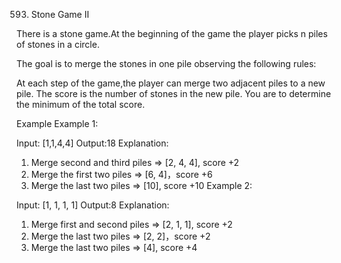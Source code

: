 593. Stone Game II

There is a stone game.At the beginning of the game the player picks n piles of stones in a circle.

The goal is to merge the stones in one pile observing the following rules:

At each step of the game,the player can merge two adjacent piles to a new pile.
The score is the number of stones in the new pile.
You are to determine the minimum of the total score.

Example
Example 1:

Input:
[1,1,4,4]
Output:18
Explanation:
1. Merge second and third piles => [2, 4, 4], score +2
2. Merge the first two piles => [6, 4]，score +6
3. Merge the last two piles => [10], score +10
Example 2:

Input:
[1, 1, 1, 1]
Output:8
Explanation:
1. Merge first and second piles => [2, 1, 1], score +2
2. Merge the last two piles => [2, 2]，score +2
3. Merge the last two piles => [4], score +4
